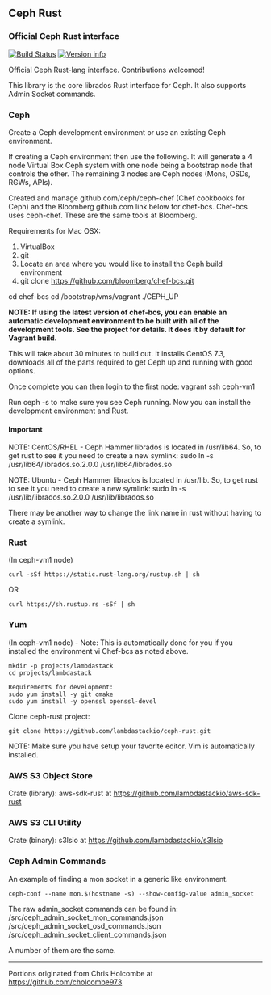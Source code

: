 ## Ceph Rust
### Official Ceph Rust interface

[![Build Status](https://travis-ci.org/ceph/ceph-rust.svg?branch=master)](https://travis-ci.org/ceph/ceph-rust)
[![Version info](https://img.shields.io/crates/v/ceph-client.svg)](https://crates.io/crates/ceph)

Official Ceph Rust-lang interface. Contributions welcomed!

This library is the core librados Rust interface for Ceph. It also supports Admin Socket commands.

### Ceph
Create a Ceph development environment or use an existing Ceph environment.

If creating a Ceph environment then use the following. It will generate a 4 node Virtual Box Ceph system with one
node being a bootstrap node that controls the other. The remaining 3 nodes are Ceph nodes (Mons, OSDs, RGWs, APIs).

Created and manage github.com/ceph/ceph-chef (Chef cookbooks for Ceph) and the Bloomberg github.com link below for chef-bcs. Chef-bcs uses ceph-chef. These are the same tools  at Bloomberg.

Requirements for Mac OSX:
1. VirtualBox
2. git
3. Locate an area where you would like to install the Ceph build environment
4. git clone https://github.com/bloomberg/chef-bcs.git

cd chef-bcs
cd /bootstrap/vms/vagrant
./CEPH_UP

**NOTE: If using the latest version of chef-bcs, you can enable an automatic development environment to be built with all of the development tools. See the project for details. It does it by default for Vagrant build.**

This will take about 30 minutes to build out. It installs CentOS 7.3, downloads all of the parts required to get Ceph up and running with good options.

Once complete you can then login to the first node:
vagrant ssh ceph-vm1

Run ceph -s to make sure you see Ceph running. Now you can install the development environment and Rust.

#### Important
NOTE: CentOS/RHEL - Ceph Hammer librados is located in /usr/lib64. So, to get rust to see it you need to create a new symlink:
sudo ln -s /usr/lib64/librados.so.2.0.0 /usr/lib64/librados.so

NOTE: Ubuntu - Ceph Hammer librados is located in /usr/lib. So, to get rust to see it you need to create a new symlink:
sudo ln -s /usr/lib/librados.so.2.0.0 /usr/lib/librados.so

There may be another way to change the link name in rust without having to create a symlink.

### Rust
(In ceph-vm1 node)
```
curl -sSf https://static.rust-lang.org/rustup.sh | sh
```
OR
```
curl https://sh.rustup.rs -sSf | sh
```

### Yum
(In ceph-vm1 node) - Note: This is automatically done for you if you installed the environment vi Chef-bcs as noted above.

```
mkdir -p projects/lambdastack
cd projects/lambdastack

Requirements for development:
sudo yum install -y git cmake
sudo yum install -y openssl openssl-devel
```

Clone ceph-rust project:
```
git clone https://github.com/lambdastackio/ceph-rust.git
```

NOTE: Make sure you have setup your favorite editor. Vim is automatically installed.

### AWS S3 Object Store
Crate (library): aws-sdk-rust at https://github.com/lambdastackio/aws-sdk-rust

### AWS S3 CLI Utility
Crate (binary): s3lsio at https://github.com/lambdastackio/s3lsio

### Ceph Admin Commands

An example of finding a mon socket in a generic like environment.
```
ceph-conf --name mon.$(hostname -s) --show-config-value admin_socket
```

The raw admin_socket commands can be found in:
/src/ceph_admin_socket_mon_commands.json
/src/ceph_admin_socket_osd_commands.json
/src/ceph_admin_socket_client_commands.json

A number of them are the same.

------------
Portions originated from Chris Holcombe at https://github.com/cholcombe973
